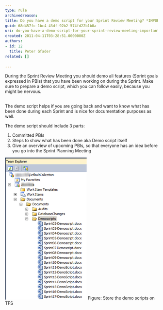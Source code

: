 ```yaml
---
type: rule
archivedreason: 
title: Do you have a demo script for your Sprint Review Meeting? *IMPORTANT*
guid: 68d457fc-1bc4-43df-92b2-574fd22b1b0a
uri: do-you-have-a-demo-script-for-your-sprint-review-meeting-important
created: 2011-04-11T03:28:51.0000000Z
authors:
- id: 12
  title: Peter Gfader
related: []

---
```


During the Sprint Review Meeting you should demo all features (Sprint goals expressed in PBIs) that you have been working on during the Sprint. Make sure to prepare a demo script, which you can follow easily, because you might be nervous. 

<br>The demo script helps if you are going back and want to know what has been done during each Sprint and is nice for documentation purposes as well. 


<!--endintro-->
 The demo script should include 3 parts:

1. Committed PBIs
2. Steps to show what has been done aka Demo script itself
3. Give an overview of upcoming PBIs, so that everyone has an idea before you go into the Sprint Planning Meeting


![](StoreDemoScriptInTFS.jpg) <font class="ms-rteCustom-FigureNormal">Figure: Store the demo scripts on TFS</font>
